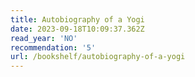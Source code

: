 ```yaml
---
title: Autobiography of a Yogi
date: 2023-09-18T10:09:37.362Z
read_year: 'NO'
recommendation: '5'
url: /bookshelf/autobiography-of-a-yogi
---
```


